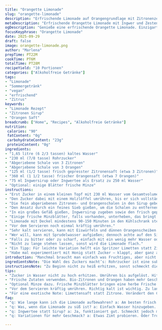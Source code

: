 ```yaml
---
title: "Orangette Limonade"
slug: "orangette-limonade"
description: "Erfrischende Limonade auf Orangengrundlage mit Zitronenzesten und einem Hauch Ingwer, vegan und allergenfrei. Braucht Geduld, aber viel Duft. Zucker reduziert, mit Ingwer statt normalem Wasser für Schultern im Geschmack. Kühle, klare Textur, perfekt für warme Tage ohne künstliche Aromen. Intensives Aroma durch Zesten, frische Säfte direkt gepresst. Kühler Durstlöscher, sehr flexibel beim Abschmecken, schmeckt auch mit Sprudel oder Kräutern. Koche den Sirup achtsam; zu heiß verliert die Zitrusfrische. Ich nutze immer feines Rohrzucker für milden Karamellton. Zitronen und Orangen sorgsam verarbeiten, ohne das bittere Weiße zu erwischen."
metaDescription: "Erfrischende Orangette Limonade mit Ingwer und Zesten; ideal für warme Tage, vegan und allergenfrei"
ogDescription: "Genieße eine erfrischende Orangette Limonade. Einzigartig bitter-süß, voller Zitrusaroma; perfekt für heiße Tage und einfach selbstgemacht"
focusKeyphrase: "Orangette Limonade"
date: 2025-09-29
draft: false
image: orangette-limonade.png
author: "Marlena"
prepTime: PT22M
cookTime: PT6M
totalTime: PT28M
recipeYield: "10 Portionen"
categories: ["Alkoholfreie Getränke"]
tags:
- "Limonade"
- "Sommergetränk"
- "vegan"
- "erfrischend"
- "Zitrus"
keywords:
- "Limonade Rezept"
- "Zitronen Sirup"
- "Orangen Saft"
breadcrumb: ["Home", "Recipes", "Alkoholfreie Getränke"]
nutrition: 
 calories: "90"
 fatContent: "0g"
 carbohydrateContent: "23g"
 proteinContent: "0g"
ingredients:
- "1,65 litre (6 2/3 tassen) kaltes Wasser"
- "230 ml (7/8 tasse) Rohrzucker"
- "Abgeriebene Schale von 3 Zitronen"
- "Abgeriebene Schale von 3 Orangen"
- "125 ml (1/2 tasse) frisch gepresster Zitronensaft (etwa 3 Zitronen)"
- "360 ml (1 1/2 tasse) frischer Orangensaft (etwa 7 Orangen)"
- "75 ml Ingwersirup oder Ingwertee als Ersatz zu 250 ml Wasser"
- "Optional: einige Blätter frische Minze"
instructions:
- "Erst Zucker in einem kleinen Topf mit 230 ml Wasser vom Gesamtvolumen auf mittlerer Hitze langsam erwärmen."
- "Den Zucker dabei mit einem Holzlöffel umrühren, bis er sich vollständig aufgelöst hat und die Flüssigkeit leicht glänzt. Achtung: nicht kochen lassen, sonst verfliegt die Frische der Zesten."
- "Die fein abgeriebenen Zitronen- und Orangenschalen in den Sirup geben, die Hitze reduzieren und 4-5 Minuten leise sieden lassen, bis sich Duftstoffe entfalten. Aufpassen, dass der Sirup nicht dunkel wird - dann wird er bitter."
- "Den Ansatz durch ein feines Sieb gießen, um die Schalen zu entfernen; die Flüssigkeit leicht abkühlen lassen."
- "In ein großes Gefäß gießen, Ingwersirup zugeben sowie den frisch gepressten Zitronen- und Orangensaft und das restliche kalte Wasser (1,65 l). Gut umrühren – so verbindet sich alles gut."
- "Einige frische Minzblätter, falls vorhanden, unterheben, das bringt Frische und ein würziges Aroma, das ausgezeichnet mit Zitrus harmoniert."
- "Limonade mit Deckel mindestens 90-150 Minuten in den Kühlschrank stellen. Zeit dafür gebraucht, um richtig kalt und durchgezogen zu werden. Ziehen lassen ist wichtig, damit sich die Aromen entfalten – ständiges Rühren stört aber die Kühlung."
- "Vor dem Servieren noch einmal kräftig umrühren."
- "Sehr kalt servieren, kann mit Eiswürfeln und dünnen Orangenscheiben dekoriert werden."
- "Wer will, kann mit Sprudelwasser aufgießen; dennoch achte auf den Sirupanteil – zu süß macht müde, zu sauer beißt."
- "Falls zu bitter oder zu scharf, einfach mit ein wenig mehr Wasser oder Zucker ausgleichen."
- "Nicht zu lange stehen lassen, sonst wird die Limonade flach."
- "Ein Tipp: Für leichte Variation helft ein Spritzer Limetten statt Zitrone – leicht exotisch und frisch."
- "Habe mal experimentiert mit Honig statt Zucker – klappt, aber ganz anderer Ton, weniger knackig im Aroma."
introduction: "Manchmal braucht man einfach was Fruchtiges, aber nicht süß Überladenes. Orangette bringt das Orangige frisch auf den Tisch, mit der rauen Süße leicht gemildert durch Rohrzucker und dem pikanten Kick von Ingwer. Zesten reinbringen die echte Frische, die sonst oft verloren geht bei einfachen Säften. Ich persönlich schätze diesen Mix, weil er so - lebendig und doch ausgewogen wirkt – keine Limo von der Stange, sondern was zum Selbermachen mit Charakter. Zwei Stunden Geduld, dafür belohnt mit einem Duft von Sommer, Sonnenseite, Zitronenbaum im Fenster. Man merkt sofort, wenn der Zucker erst verschwindet im warmen Wasser und die Schalen ihr Ölchen abgeben - das geht nur langsam und sparsam. Der Frische Sweetspot liegt genau da. Sicher, jeder macht das anders – aber mit etwas Erfahrung wird’s beständig besser."
ingredientsNote: "Die Wahl des Zuckers macht’s: Rohrzucker ist eine subtile Alternative zum weißen Zucker, gibt Tiefe und verhindert Aufdringlichkeit. Falls Zuckerprobleme – Agavensirup lässt sich 1:1 ersetzen, aber der Geschmack wird milder und weniger karamellartig. Die Zesten unbedingt dünn abreiben, ohne viel Weißes erwischen; das sorgt nämlich für übermäßige Bitterkeit. Statt 250 ml Wasser bin ich auf Ingwertee umgestiegen; gibt Würze und verbindet Süße mit Würzigkeit. Denn reine Wasserbasis schmeckt schnell blass. Frische Biokitrusfrüchte empfohlen, weil sie mehr Aroma und verträgliche Schalenöle liefern. Orangen und Zitronen nicht zu lange im Kühlschrank lagern – frisch ist frisch. Will man glutenfrei, laktosefrei, vegan bleiben? Diese Basis funktioniert perfekt, ohne Kompromisse. Wasser kann auch leicht kohlensäurehaltig sein, sorgt für Spritzigkeit. Minze verleiht eine herbe Frische, daher immer dazu probieren, ob gewünscht."
instructionsNote: "Zu Beginn nicht zu heiß erhitzen, sonst schmeckt die Limonade schnell flach oder sogar etwas verbrannt. Zucker muss sich auflösen, Wasser darf nicht kochen, sondern nur dampfen. Das Zesten-Ausziehen braucht Zeit – zu schnell erhöht man die Bitterstoffe. Ich filtere immer direkt, um keinen bitteren Nachgeschmack zu riskieren. Nach dem Mischen alle Zutaten kräftig umrühren, erst dann kühlen. Kühle Temperatur ist Schlüssel, gibt die klare Frische. Saugt die Kälte ein, verbinden sich Süße und Säure besser. Beim Servieren nicht zu lange offen stehen lassen – sonst entweicht die Kohlensäure oder es verklumpt der Saft. Eiswürfel sind gut, aber zu viel Wasser verwässert. Wer auf Nummer sicher gehen will, sollte mehr Saft (500 ml) nehmen und dafür Wasser reduzieren. Variationen mit Ingwer oder Minze tasten sich an neue Geschmacksfelder; manche mögen auch noch eine Prise Zimt oder ein paar Tropfen Vanille für Kontrast. Richtiges Umrühren, nicht schütteln; sanft zur Kohlensäure und für volles Aroma wichtig."
tips:
- "Zucker in Wasser nicht zu hoch erhitzen. Umrühren bis aufgelöst. Hitze senken. Zesten zugeben. Aroma entfaltet sich so. Ruhe der Essenz wichtig. Wenn zu lange gekocht, wird Limonade bitter."
- "Frische Zutaten verwenden. Bio-Zitronen und Orangen haben mehr Geschmack. Zesten dünn abreiben, ohne viel Weiß. Bitterkeit vermeiden. Ingwer ist wunderbare Alternative zu Wasser. Für Würze und Geschmack."
- "Optional Minze dazu. Frische Minzblätter bringen eine herbe Frische. Gut ergänzend mit Zitrus. Zubereitung von Ingwersirup sorgfältig. Achte auf Balance zwischen Süße und Schärfe."
- "Vor dem Servieren kräftig umrühren. Richtig kalt ist wichtig. Zu lange stehen lassen? Gefahr, dass die Kohlensäure entweicht. Eiswürfel sind gut, aber nicht zu viel. Verwässern Limonade."
- "Für eine exotische Note: Limettensaft statt Zitrone. Verändert den Charakter. Könnte auch mit etwas Honig experimentiert werden. Aber dann weniger knackig. Achte auf die rezeptbasierte Ausgewogenheit."
faq:
- "q: Wie lange kann ich die Limonade aufbewahren? a: Am besten frisch getrunken. Falls Reste, im Kühlschrank. Nicht zu lange, sonst flach. Kellertemperatur wäre nicht ideal."
- "q: Was, wenn die Limonade zu süß ist? a: Einfach Wasser hinzugeben. Balance zwischen Süße und Säure finden. Jedes Mal anders. Anpassen nach eigenem Geschmack."
- "q: Ingwertee statt Sirup? a: Ja, funktioniert gut. Schmeckt jedoch milder. Achte auf die Mengen. Gegendruck zu Zucker bedenken. Consistency ist entscheidend."
- "q: Variationen für mehr Geschmack? a: Etwas Zimt probieren. Oder Tropfen Vanille. Gut in Kombination mit Ingwer. Jeder kann experimentieren und entdecken."

---
```

